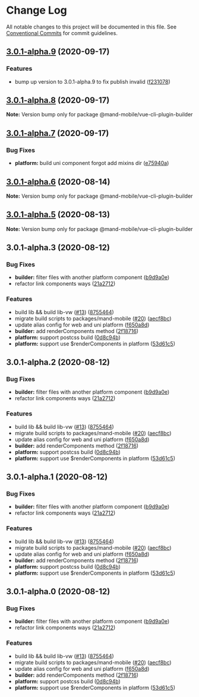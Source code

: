 # Change Log

All notable changes to this project will be documented in this file.
See [Conventional Commits](https://conventionalcommits.org) for commit guidelines.

## [3.0.1-alpha.9](https://github.com/mand-mobile/mand-mobile-next/compare/v3.0.1-alpha.8...v3.0.1-alpha.9) (2020-09-17)


### Features

* bump up version to 3.0.1-alpha.9 to fix publish invalid ([f231078](https://github.com/mand-mobile/mand-mobile-next/commit/f231078574e747803fa297e4be792994c7fc7b71))





## [3.0.1-alpha.8](https://github.com/mand-mobile/mand-mobile-next/compare/v3.0.1-alpha.7...v3.0.1-alpha.8) (2020-09-17)

**Note:** Version bump only for package @mand-mobile/vue-cli-plugin-builder





## [3.0.1-alpha.7](https://github.com/mand-mobile/mand-mobile-next/compare/v3.0.1-alpha.6...v3.0.1-alpha.7) (2020-09-17)


### Bug Fixes

* **platform:** build uni component forgot add mixins dir ([e75940a](https://github.com/mand-mobile/mand-mobile-next/commit/e75940a50735deb3daec6ee4f76c32672ac61cec))





## [3.0.1-alpha.6](https://github.com/mand-mobile/mand-mobile-next/compare/v3.0.1-alpha.5...v3.0.1-alpha.6) (2020-08-14)

**Note:** Version bump only for package @mand-mobile/vue-cli-plugin-builder





## [3.0.1-alpha.5](https://github.com/mand-mobile/mand-mobile-next/compare/v3.0.1-alpha.4...v3.0.1-alpha.5) (2020-08-13)

**Note:** Version bump only for package @mand-mobile/vue-cli-plugin-builder





## 3.0.1-alpha.3 (2020-08-12)


### Bug Fixes

* **builder:** filter files with another platform component ([b9d9a0e](https://github.com/mand-mobile/mand-mobile-next/commit/b9d9a0e50ebb968c322fa68da74e51c2dd4b40e7))
* refactor link components ways ([21a2712](https://github.com/mand-mobile/mand-mobile-next/commit/21a27120c762d9ce3b266bbe61600f646aca75d7))


### Features

* build lib && build lib-vw ([#13](https://github.com/mand-mobile/mand-mobile-next/issues/13)) ([8755464](https://github.com/mand-mobile/mand-mobile-next/commit/8755464d660b8f41d585a5bdcc7d9625b92a2ad0))
* migrate build scripts to packages/mand-mobile ([#20](https://github.com/mand-mobile/mand-mobile-next/issues/20)) ([aecf8bc](https://github.com/mand-mobile/mand-mobile-next/commit/aecf8bc0fdfda14056014b6aa8370c63b96f44d7))
* update alias config for web and uni platform ([f650a8d](https://github.com/mand-mobile/mand-mobile-next/commit/f650a8d59df38ddb1acba148301292fa9f7dfcac))
* **builder:** add renderComponents method ([2f18716](https://github.com/mand-mobile/mand-mobile-next/commit/2f1871675f856b90bca31e25f80ce47258595d00))
* **platform:** support postcss build ([0d8c94b](https://github.com/mand-mobile/mand-mobile-next/commit/0d8c94b418061c439769ef599e2574400e633411))
* **platform:** support use $renderComponents in platform ([53d61c5](https://github.com/mand-mobile/mand-mobile-next/commit/53d61c54cbb15b6e08ca5d3ea3e279e17df87f95))





## 3.0.1-alpha.2 (2020-08-12)


### Bug Fixes

* **builder:** filter files with another platform component ([b9d9a0e](https://github.com/mand-mobile/mand-mobile-next/commit/b9d9a0e50ebb968c322fa68da74e51c2dd4b40e7))
* refactor link components ways ([21a2712](https://github.com/mand-mobile/mand-mobile-next/commit/21a27120c762d9ce3b266bbe61600f646aca75d7))


### Features

* build lib && build lib-vw ([#13](https://github.com/mand-mobile/mand-mobile-next/issues/13)) ([8755464](https://github.com/mand-mobile/mand-mobile-next/commit/8755464d660b8f41d585a5bdcc7d9625b92a2ad0))
* migrate build scripts to packages/mand-mobile ([#20](https://github.com/mand-mobile/mand-mobile-next/issues/20)) ([aecf8bc](https://github.com/mand-mobile/mand-mobile-next/commit/aecf8bc0fdfda14056014b6aa8370c63b96f44d7))
* update alias config for web and uni platform ([f650a8d](https://github.com/mand-mobile/mand-mobile-next/commit/f650a8d59df38ddb1acba148301292fa9f7dfcac))
* **builder:** add renderComponents method ([2f18716](https://github.com/mand-mobile/mand-mobile-next/commit/2f1871675f856b90bca31e25f80ce47258595d00))
* **platform:** support postcss build ([0d8c94b](https://github.com/mand-mobile/mand-mobile-next/commit/0d8c94b418061c439769ef599e2574400e633411))
* **platform:** support use $renderComponents in platform ([53d61c5](https://github.com/mand-mobile/mand-mobile-next/commit/53d61c54cbb15b6e08ca5d3ea3e279e17df87f95))





## 3.0.1-alpha.1 (2020-08-12)


### Bug Fixes

* **builder:** filter files with another platform component ([b9d9a0e](https://github.com/mand-mobile/mand-mobile-next/commit/b9d9a0e50ebb968c322fa68da74e51c2dd4b40e7))
* refactor link components ways ([21a2712](https://github.com/mand-mobile/mand-mobile-next/commit/21a27120c762d9ce3b266bbe61600f646aca75d7))


### Features

* build lib && build lib-vw ([#13](https://github.com/mand-mobile/mand-mobile-next/issues/13)) ([8755464](https://github.com/mand-mobile/mand-mobile-next/commit/8755464d660b8f41d585a5bdcc7d9625b92a2ad0))
* migrate build scripts to packages/mand-mobile ([#20](https://github.com/mand-mobile/mand-mobile-next/issues/20)) ([aecf8bc](https://github.com/mand-mobile/mand-mobile-next/commit/aecf8bc0fdfda14056014b6aa8370c63b96f44d7))
* update alias config for web and uni platform ([f650a8d](https://github.com/mand-mobile/mand-mobile-next/commit/f650a8d59df38ddb1acba148301292fa9f7dfcac))
* **builder:** add renderComponents method ([2f18716](https://github.com/mand-mobile/mand-mobile-next/commit/2f1871675f856b90bca31e25f80ce47258595d00))
* **platform:** support postcss build ([0d8c94b](https://github.com/mand-mobile/mand-mobile-next/commit/0d8c94b418061c439769ef599e2574400e633411))
* **platform:** support use $renderComponents in platform ([53d61c5](https://github.com/mand-mobile/mand-mobile-next/commit/53d61c54cbb15b6e08ca5d3ea3e279e17df87f95))





## 3.0.1-alpha.0 (2020-08-12)


### Bug Fixes

* **builder:** filter files with another platform component ([b9d9a0e](https://github.com/mand-mobile/mand-mobile-next/commit/b9d9a0e50ebb968c322fa68da74e51c2dd4b40e7))
* refactor link components ways ([21a2712](https://github.com/mand-mobile/mand-mobile-next/commit/21a27120c762d9ce3b266bbe61600f646aca75d7))


### Features

* build lib && build lib-vw ([#13](https://github.com/mand-mobile/mand-mobile-next/issues/13)) ([8755464](https://github.com/mand-mobile/mand-mobile-next/commit/8755464d660b8f41d585a5bdcc7d9625b92a2ad0))
* migrate build scripts to packages/mand-mobile ([#20](https://github.com/mand-mobile/mand-mobile-next/issues/20)) ([aecf8bc](https://github.com/mand-mobile/mand-mobile-next/commit/aecf8bc0fdfda14056014b6aa8370c63b96f44d7))
* update alias config for web and uni platform ([f650a8d](https://github.com/mand-mobile/mand-mobile-next/commit/f650a8d59df38ddb1acba148301292fa9f7dfcac))
* **builder:** add renderComponents method ([2f18716](https://github.com/mand-mobile/mand-mobile-next/commit/2f1871675f856b90bca31e25f80ce47258595d00))
* **platform:** support postcss build ([0d8c94b](https://github.com/mand-mobile/mand-mobile-next/commit/0d8c94b418061c439769ef599e2574400e633411))
* **platform:** support use $renderComponents in platform ([53d61c5](https://github.com/mand-mobile/mand-mobile-next/commit/53d61c54cbb15b6e08ca5d3ea3e279e17df87f95))
